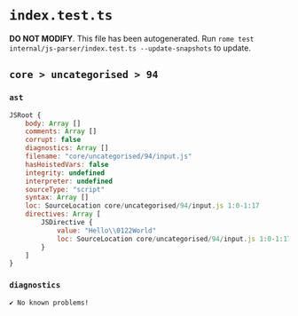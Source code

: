 # `index.test.ts`

**DO NOT MODIFY**. This file has been autogenerated. Run `rome test internal/js-parser/index.test.ts --update-snapshots` to update.

## `core > uncategorised > 94`

### `ast`

```javascript
JSRoot {
	body: Array []
	comments: Array []
	corrupt: false
	diagnostics: Array []
	filename: "core/uncategorised/94/input.js"
	hasHoistedVars: false
	integrity: undefined
	interpreter: undefined
	sourceType: "script"
	syntax: Array []
	loc: SourceLocation core/uncategorised/94/input.js 1:0-1:17
	directives: Array [
		JSDirective {
			value: "Hello\\0122World"
			loc: SourceLocation core/uncategorised/94/input.js 1:0-1:17
		}
	]
}
```

### `diagnostics`

```
✔ No known problems!

```
